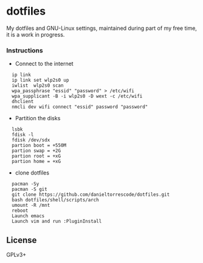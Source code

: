 # dotfiles
My dotfiles and GNU-Linux settings, maintained during part of my free time, it is a work in progress.

### Instructions

* Connect to the internet
```
  ip link
  ip link set wlp2s0 up 
  iwlist  wlp2s0 scan
  wpa_passphrase "essid" "password" > /etc/wifi
  wpa_supplicant -B -i wlp2s0 -D wext -c /etc/wifi
  dhclient
  nmcli dev wifi connect "essid" password "password"
```

* Partition the disks
```
  lsbk
  fdisk -l
  fdisk /dev/sdx
  partion boot = +550M
  partion swap = +2G
  partion root = +xG
  partion home = +xG
```

* clone dotfiles
```
  pacman -Sy
  pacman -S git
  git clone https://github.com/danieltorrescode/dotfiles.git
  bash dotfiles/shell/scripts/arch
  umount -R /mnt
  reboot
  Launch emacs
  Launch vim and run :PluginInstall
```

## License
GPLv3+
